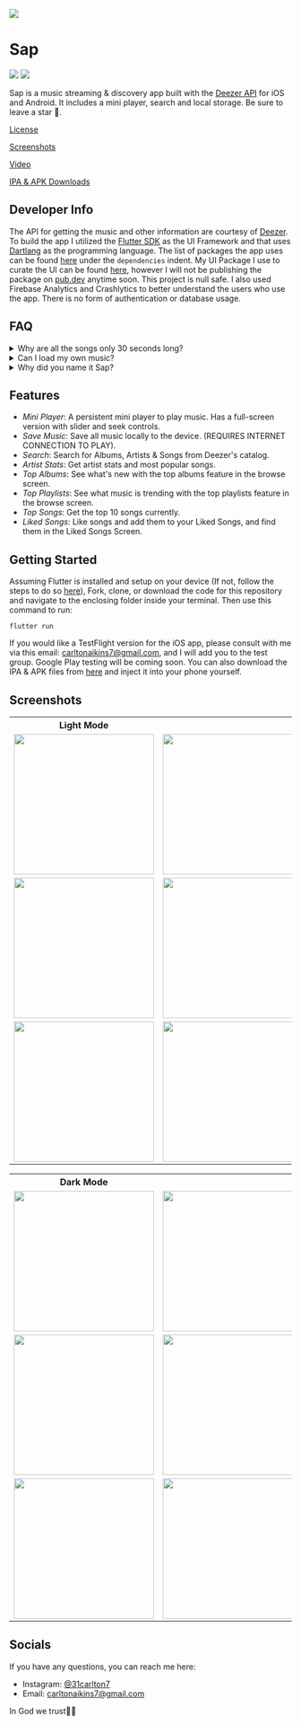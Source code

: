 <img src="https://github.com/31Carlton7/sap/blob/master/assets/images/banner.png"> </img>

# Sap

<img src="https://img.shields.io/github/stars/31Carlton7/sap"> </img> <img src="https://visitor-badge.glitch.me/badge?page_id=31Carlton7.sap"> </img>

Sap is a music streaming & discovery app built with the [Deezer API](https://developers.deezer.com/) for iOS and Android. It includes a mini player, search and local storage. Be sure to leave a star 🌟.

[License](https://github.com/31Carlton7/sap/blob/master/LICENSE)

[Screenshots](#screenshots)

[Video](https://github.com/31Carlton7/sap/blob/master/videos/video.mp4)

[IPA & APK Downloads](https://github.com/31Carlton7/sap/blob/master/release)

## Developer Info

The API for getting the music and other information are courtesy of [Deezer](https://developers.deezer.com/).
To build the app I utilized the [Flutter SDK](https://flutter.dev) as the UI Framework and that uses [Dartlang](https://dart.dev) as the programming language. The list of packages the app uses can be found [here](https://github.com/31Carlton7/sap/blob/master/pubspec.yaml) under the `dependencies` indent. My UI Package I use to curate the UI can be found [here](https://github.com/31Carlton7/canton_design_system), however I will not be publishing the package on [pub.dev](pub.dev) anytime soon. This project is null safe. I also used Firebase Analytics and Crashlytics to better understand the users who use the app. There is no form of authentication or database usage.

## FAQ

<details>
<summary>Why are all the songs only 30 seconds long?</summary>
Sap plays the preview of every song rather than the actual song. The Deezer API does not provide the actual song link.
</details>

<details>
<summary>Can I load my own music?</summary>
No.
</details>

<details>
<summary> Why did you name it Sap?</summary>
Special thanks to my sister, she gave me the idea to name the app "Sap".
</details>

## Features

- _Mini Player_: A persistent mini player to play music. Has a full-screen version with slider and seek controls.
- _Save Music_: Save all music locally to the device. (REQUIRES INTERNET CONNECTION TO PLAY).
- _Search_: Search for Albums, Artists & Songs from Deezer's catalog.
- _Artist Stats_: Get artist stats and most popular songs.
- _Top Albums_: See what's new with the top albums feature in the browse screen.
- _Top Playlists_: See what music is trending with the top playlists feature in the browse screen.
- _Top Songs_: Get the top 10 songs currently.
- _Liked Songs_: Like songs and add them to your Liked Songs, and find them in the Liked Songs Screen.

## Getting Started

Assuming Flutter is installed and setup on your device (If not, follow the steps to do so [here](https://flutter.dev/docs/get-started/install)), Fork, clone, or download the code for this repository and navigate to the enclosing folder inside your terminal. Then use this command to run:

```
flutter run
```

If you would like a TestFlight version for the iOS app, please consult with me via this email: carltonaikins7@gmail.com, and I will add you to the test group. Google Play testing will be coming soon. You can also download the IPA & APK files from [here](https://github.com/31Carlton7/sap/blob/master/release) and inject it into your phone yourself.

## Screenshots


<table> 
  <th>Light Mode</th>
  <tr>
    <td> 
      <img width="250" src="https://github.com/31Carlton7/sap/blob/master/screenshots/light_mode/screenshot_1.png"> </img>
    </td>
    <td>
      <img width="250" src="https://github.com/31Carlton7/sap/blob/master/screenshots/light_mode/screenshot_2.png"> 
  </img> 
    </td>
    <td> 
        <img width="250" src="https://github.com/31Carlton7/sap/blob/master/screenshots/light_mode/screenshot_3.png"> 
  </img>
    </td>
  </tr>
  
  <tr>
     <td>
       <img width="250" src="https://github.com/31Carlton7/sap/blob/master/screenshots/light_mode/screenshot_4.png"> 
  </img>
    </td>
    <td>
      <img width="250" src="https://github.com/31Carlton7/sap/blob/master/screenshots/light_mode/screenshot_5.png">
    </td>
    <td> 
      <img width="250" src="https://github.com/31Carlton7/sap/blob/master/screenshots/light_mode/screenshot_6.png">
    </td>
  </tr>
  
   <tr>
    <td> 
      <img width="250" src="https://github.com/31Carlton7/sap/blob/master/screenshots/light_mode/screenshot_7.png"> </img>
    </td>
    <td>
      <img width="250" src="https://github.com/31Carlton7/sap/blob/master/screenshots/light_mode/screenshot_8.png"> 
  </img> 
    </td>
    <td> 
        <img width="250" src="https://github.com/31Carlton7/sap/blob/master/screenshots/light_mode/screenshot_9.png"> 
  </img>
    </td>
  </tr>
  
</table>

<table> 
  <th>Dark Mode</th>
  <tr>
    <td> 
      <img width="250" src="https://github.com/31Carlton7/sap/blob/master/screenshots/dark_mode/screenshot_1.png"> </img>
    </td>
    <td>
      <img width="250" src="https://github.com/31Carlton7/sap/blob/master/screenshots/dark_mode/screenshot_2.png"> 
  </img> 
    </td>
    <td> 
        <img width="250" src="https://github.com/31Carlton7/sap/blob/master/screenshots/dark_mode/screenshot_3.png"> 
  </img>
    </td>
  </tr>
  
  <tr>
     <td>
       <img width="250" src="https://github.com/31Carlton7/sap/blob/master/screenshots/dark_mode/screenshot_4.png"> 
  </img>
    </td>
    <td>
      <img width="250" src="https://github.com/31Carlton7/sap/blob/master/screenshots/dark_mode/screenshot_5.png">
    </td>
    <td> 
      <img width="250" src="https://github.com/31Carlton7/sap/blob/master/screenshots/dark_mode/screenshot_6.png">
    </td>
  </tr>
  
   <tr>
    <td> 
      <img width="250" src="https://github.com/31Carlton7/sap/blob/master/screenshots/dark_mode/screenshot_7.png"> </img>
    </td>
    <td>
      <img width="250" src="https://github.com/31Carlton7/sap/blob/master/screenshots/dark_mode/screenshot_8.png"> 
  </img> 
    </td>
    <td> 
        <img width="250" src="https://github.com/31Carlton7/sap/blob/master/screenshots/dark_mode/screenshot_9.png"> 
  </img>
    </td>
  </tr>
  
</table>

## Socials

If you have any questions, you can reach me here:

- Instagram: [@31carlton7](https://www.instagram.com/31carlton7/)
- Email: carltonaikins7@gmail.com

In God we trust🙏🏾
